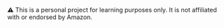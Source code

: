 ⚠️ This is a personal project for learning purposes only. It is not affiliated with or endorsed by Amazon.

